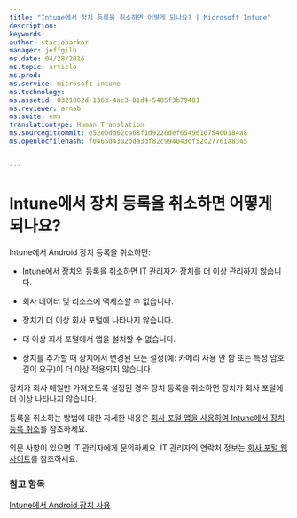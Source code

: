 ```yaml
---
title: "Intune에서 장치 등록을 취소하면 어떻게 되나요? | Microsoft Intune"
description: 
keywords: 
author: staciebarker
manager: jeffgilb
ms.date: 04/28/2016
ms.topic: article
ms.prod: 
ms.service: microsoft-intune
ms.technology: 
ms.assetid: 0321062d-1363-4ac3-81d4-5405f3b79481
ms.reviewer: arnab
ms.suite: ems
translationtype: Human Translation
ms.sourcegitcommit: e52ebdd62ca68f1d9226def654961075400184a8
ms.openlocfilehash: f0465d4302bda3df82c994043df52c27761a8345


---
```



# Intune에서 장치 등록을 취소하면 어떻게 되나요?

Intune에서 Android 장치 등록을 취소하면:

-   Intune에서 장치의 등록을 취소하면 IT 관리자가 장치를 더 이상 관리하지 않습니다. 

-   회사 데이터 및 리소스에 액세스할 수 없습니다.

-   장치가 더 이상 회사 포털에 나타나지 않습니다.

-   더 이상 회사 포털에서 앱을 설치할 수 없습니다.

-   장치를 추가할 때 장치에서 변경된 모든 설정(예: 카메라 사용 안 함 또는 특정 암호 길이 요구)이 더 이상 적용되지 않습니다.

장치가 회사 메일만 가져오도록 설정된 경우 장치 등록을 취소하면 장치가 회사 포털에 더 이상 나타나지 않습니다. 

등록을 취소하는 방법에 대한 자세한 내용은 [회사 포털 앱을 사용하여 Intune에서 장치 등록 취소](unenroll-your-device-from-intune-android.md)를 참조하세요.

의문 사항이 있으면 IT 관리자에게 문의하세요. IT 관리자의 연락처 정보는 [회사 포털 웹 사이트](http://portal.manage.microsoft.com)를 참조하세요.

### 참고 항목
[Intune에서 Android 장치 사용](using-your-android-device-with-intune.md)


<!--HONumber=Jun16_HO4-->


